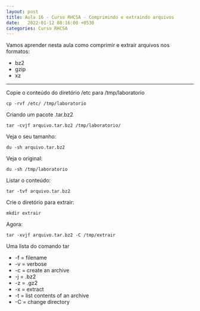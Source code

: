 ```yaml
---
layout: post
title: Aula 16 - Curso RHCSA - Comprimindo e extraindo arquivos
date:   2022-01-12 08:16:00 +0530
categories: Curso RHCSA
---
```


Vamos aprender nesta aula como comprimir e extrair arquivos nos formatos:

- bz2
- gzip
- xz

------

Copie o conteúdo do diretório /etc para /tmp/laboratorio

```
cp -rvf /etc/ /tmp/laboratorio
```

Criando um pacote .tar.bz2

```
tar -cvjf arquivo.tar.bz2 /tmp/laboratorio/
```

Veja o seu tamanho:

```
du -sh arquivo.tar.bz2
```

Veja o original:

```
du -sh /tmp/laboratorio
```

Listar o conteúdo:

```
tar -tvf arquivo.tar.bz2
```

Crie o diretório para extrair:

```
mkdir extrair
```

Agora:

```
tar -xvjf arquivo.tar.bz2 -C /tmp/extrair
```

Uma lista do comando tar

- -f = filename
- -v = verbose
- -c = create an archive
- -j = .bz2
- -z = .gz2
- -x = extract
- -t = list contents of an archive
- -C = change directory